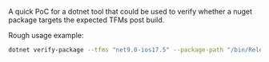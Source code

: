 A quick PoC for a dotnet tool that could be used to verify whether a nuget package targets the expected TFMs post build.

Rough usage example:

```bash
dotnet verify-package --tfms "net9.0-ios17.5" --package-path "/bin/Release/CommunityToolkit.Maui.1.0.0-pre1.nupkg.zip"
```

